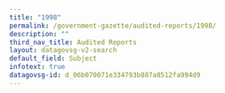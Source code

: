 ```yaml
---
title: "1998"
permalink: /government-gazette/audited-reports/1998/
description: ""
third_nav_title: Audited Reports
layout: datagovsg-v2-search
default_field: Subject
infotext: true
datagovsg-id: d_06b070071e334793b887a8512fa994d9
---
```

